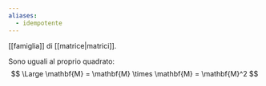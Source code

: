 ```yaml
---
aliases:
  - idempotente
---
```


[[famiglia]] di [[matrice|matrici]].

Sono uguali al proprio quadrato:
$$
\Large
\mathbf{M} = \mathbf{M} \times \mathbf{M} = \mathbf{M}^2
$$
